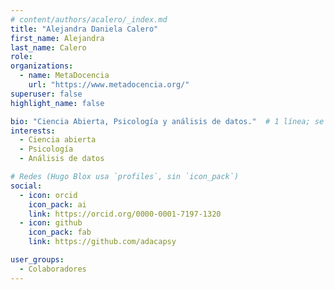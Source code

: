 ```yaml
---
# content/authors/acalero/_index.md
title: "Alejandra Daniela Calero"
first_name: Alejandra
last_name: Calero
role: 
organizations:
  - name: MetaDocencia
    url: "https://www.metadocencia.org/"
superuser: false
highlight_name: false

bio: "Ciencia Abierta, Psicología y análisis de datos."  # 1 línea; se muestra al final de los posts
interests:
  - Ciencia abierta
  - Psicología
  - Análisis de datos

# Redes (Hugo Blox usa `profiles`, sin `icon_pack`)
social:
  - icon: orcid
    icon_pack: ai
    link: https://orcid.org/0000-0001-7197-1320
  - icon: github
    icon_pack: fab
    link: https://github.com/adacapsy

user_groups:
  - Colaboradores
---
```


